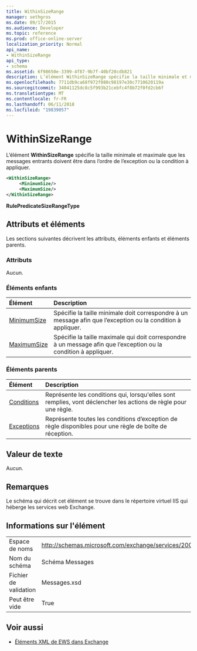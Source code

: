 ```yaml
---
title: WithinSizeRange
manager: sethgros
ms.date: 09/17/2015
ms.audience: Developer
ms.topic: reference
ms.prod: office-online-server
localization_priority: Normal
api_name:
- WithinSizeRange
api_type:
- schema
ms.assetid: 6f98650e-3399-4f87-9b7f-40bf20cdb821
description: L’élément WithinSizeRange spécifie la taille minimale et maximale que les messages entrants doivent être dans l’ordre de l’exception ou la condition à appliquer.
ms.openlocfilehash: 7711db9ca68f972f080c98197e30c7710620119a
ms.sourcegitcommit: 34041125dc8c5f993b21cebfc4f8b72f0fd2cb6f
ms.translationtype: MT
ms.contentlocale: fr-FR
ms.lasthandoff: 06/11/2018
ms.locfileid: "19839057"
---
```

# <a name="withinsizerange"></a>WithinSizeRange

L’élément **WithinSizeRange** spécifie la taille minimale et maximale que les messages entrants doivent être dans l’ordre de l’exception ou la condition à appliquer. 
  
```XML
<WithinSizeRange>
     <MinimumSize/>
     <MaximumSize/>
</WithinSizeRange>
```

 **RulePredicateSizeRangeType**
## <a name="attributes-and-elements"></a>Attributs et éléments

Les sections suivantes décrivent les attributs, éléments enfants et éléments parents.
  
### <a name="attributes"></a>Attributs

Aucun.
  
### <a name="child-elements"></a>Éléments enfants

|**Élément**|**Description**|
|:-----|:-----|
|[MinimumSize](minimumsize.md) <br/> |Spécifie la taille minimale doit correspondre à un message afin que l’exception ou la condition à appliquer.  <br/> |
|[MaximumSize](maximumsize.md) <br/> |Spécifie la taille maximale qui doit correspondre à un message afin que l’exception ou la condition à appliquer.  <br/> |
   
### <a name="parent-elements"></a>Éléments parents

|**Élément**|**Description**|
|:-----|:-----|
|[Conditions](conditions.md) <br/> |Représente les conditions qui, lorsqu'elles sont remplies, vont déclencher les actions de règle pour une règle.  <br/> |
|[Exceptions](exceptions.md) <br/> |Représente toutes les conditions d’exception de règle disponibles pour une règle de boîte de réception.  <br/> |
   
## <a name="text-value"></a>Valeur de texte

Aucun.
  
## <a name="remarks"></a>Remarques

Le schéma qui décrit cet élément se trouve dans le répertoire virtuel IIS qui héberge les services web Exchange.
  
## <a name="element-information"></a>Informations sur l'élément

|||
|:-----|:-----|
|Espace de noms  <br/> |http://schemas.microsoft.com/exchange/services/2006/messages  <br/> |
|Nom du schéma  <br/> |Schéma Messages  <br/> |
|Fichier de validation  <br/> |Messages.xsd  <br/> |
|Peut être vide  <br/> |True  <br/> |
   
## <a name="see-also"></a>Voir aussi



- [Éléments XML de EWS dans Exchange](ews-xml-elements-in-exchange.md)

